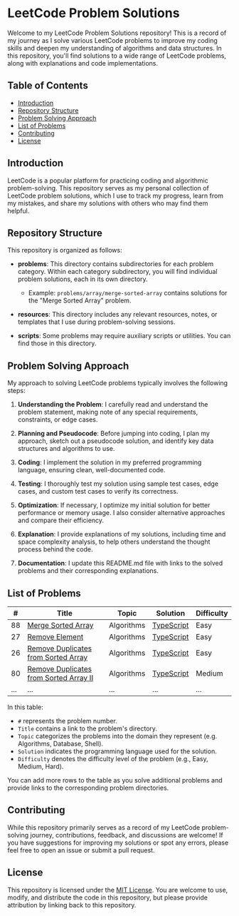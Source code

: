# LeetCode Problem Solutions

Welcome to my LeetCode Problem Solutions repository! This is a record of my journey as I solve various LeetCode problems to improve my coding skills and deepen my understanding of algorithms and data structures. In this repository, you'll find solutions to a wide range of LeetCode problems, along with explanations and code implementations.

## Table of Contents

- [Introduction](#introduction)
- [Repository Structure](#repository-structure)
- [Problem Solving Approach](#problem-solving-approach)
- [List of Problems](#list-of-problems)
- [Contributing](#contributing)
- [License](#license)

## Introduction

LeetCode is a popular platform for practicing coding and algorithmic problem-solving. This repository serves as my personal collection of LeetCode problem solutions, which I use to track my progress, learn from my mistakes, and share my solutions with others who may find them helpful.

## Repository Structure

This repository is organized as follows:

- **problems**: This directory contains subdirectories for each problem category. Within each category subdirectory, you will find individual problem solutions, each in its own directory.

  - Example: `problems/array/merge-sorted-array` contains solutions for the "Merge Sorted Array" problem.

- **resources**: This directory includes any relevant resources, notes, or templates that I use during problem-solving sessions.

- **scripts**: Some problems may require auxiliary scripts or utilities. You can find those in this directory.

## Problem Solving Approach

My approach to solving LeetCode problems typically involves the following steps:

1. **Understanding the Problem**: I carefully read and understand the problem statement, making note of any special requirements, constraints, or edge cases.

2. **Planning and Pseudocode**: Before jumping into coding, I plan my approach, sketch out a pseudocode solution, and identify key data structures and algorithms to use.

3. **Coding**: I implement the solution in my preferred programming language, ensuring clean, well-documented code.

4. **Testing**: I thoroughly test my solution using sample test cases, edge cases, and custom test cases to verify its correctness.

5. **Optimization**: If necessary, I optimize my initial solution for better performance or memory usage. I also consider alternative approaches and compare their efficiency.

6. **Explanation**: I provide explanations of my solutions, including time and space complexity analysis, to help others understand the thought process behind the code.

7. **Documentation**: I update this README.md file with links to the solved problems and their corresponding explanations.

## List of Problems

| #   | Title                                                                                                     | Topic      | Solution                                                                                               | Difficulty |
| --- | --------------------------------------------------------------------------------------------------------- | ---------- | ------------------------------------------------------------------------------------------------------ | ---------- |
| 88  | [Merge Sorted Array](https://leetcode.com/problems/merge-sorted-array/)                                   | Algorithms | [TypeScript](./problems/algorithms/mergeSortedArray/MergeSortedArray.ts)                               | Easy       |
| 27  | [Remove Element](https://leetcode.com/problems/remove-element/)                                           | Algorithms | [TypeScript](./problems/algorithms/removeElement/RemoveElement.ts)                                     | Easy       |
| 26  | [Remove Duplicates from Sorted Array](https://leetcode.com/problems/remove-duplicates-from-sorted-array/) | Algorithms | [TypeScript](./problems/algorithms/removeDuplicatesFromSortedArray/RemoveDuplicatesFromSortedArray.ts) | Easy       |
| 80 | [Remove Duplicates from Sorted Array II](https://leetcode.com/problems/remove-duplicates-from-sorted-array-ii/) | Algorithms | [TypeScript](./problems/algorithms/removeDuplicatesFromSortedArrayIi/RemoveDuplicatesFromSortedArrayIi.ts) | Medium |
| ... | ...                                                                                                       | ...        | ...                                                                                                    | ...        |

In this table:

- `#` represents the problem number.
- `Title` contains a link to the problem's directory.
- `Topic` categorizes the problems into the domain they represent (e.g. Algorithms, Database, Shell).
- `Solution` indicates the programming language used for the solution.
- `Difficulty` denotes the difficulty level of the problem (e.g., Easy, Medium, Hard).

You can add more rows to the table as you solve additional problems and provide links to the corresponding problem directories.

## Contributing

While this repository primarily serves as a record of my LeetCode problem-solving journey, contributions, feedback, and discussions are welcome! If you have suggestions for improving my solutions or spot any errors, please feel free to open an issue or submit a pull request.

## License

This repository is licensed under the [MIT License](LICENSE). You are welcome to use, modify, and distribute the code in this repository, but please provide attribution by linking back to this repository.
